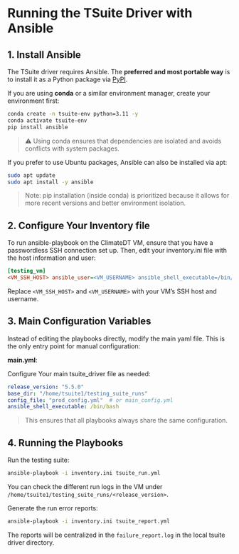 # Running the TSuite Driver with Ansible

## 1. Install Ansible

The TSuite driver requires Ansible. The **preferred and most portable way** is to install it as a Python package via [PyPI](https://pypi.org/project/ansible/).  

If you are using **conda** or a similar environment manager, create your environment first:

```bash
conda create -n tsuite-env python=3.11 -y
conda activate tsuite-env
pip install ansible
```

> ⚠️ Using conda ensures that dependencies are isolated and
avoids conflicts with system packages.

If you prefer to use Ubuntu packages, Ansible can also be installed via apt:

```bash
sudo apt update
sudo apt install -y ansible
```

> Note: pip installation (inside conda) is prioritized because it allows for more recent versions and better environment isolation.

## 2. Configure Your Inventory file

To run ansible-playbook on the ClimateDT VM, ensure that you have a passwordless SSH connection set up. Then, edit your inventory.ini file with the host information and user:

```INI
[testing_vm]
<VM_SSH_HOST> ansible_user=<VM_USERNAME> ansible_shell_executable=/bin/bash
```

Replace `<VM_SSH_HOST>` and `<VM_USERNAME>` with your VM’s SSH host and username.

## 3. Main Configuration Variables

Instead of editing the playbooks directly, modify the main yaml file. This is the only entry point for manual configuration:

**main.yml**:

Configure Your main tsuite_driver file as needed:

```yaml
release_version: "5.5.0"
base_dir: "/home/tsuite1/testing_suite_runs"
config_file: "prod_config.yml"  # or main_config.yml
ansible_shell_executable: /bin/bash
```

> This ensures that all playbooks always share the same configuration.

## 4. Running the Playbooks

Run the testing suite:

```bash
ansible-playbook -i inventory.ini tsuite_run.yml
```

You can check the different run logs in the VM under `/home/tsuite1/testing_suite_runs/<release_version>`.

Generate the run error reports:

```bash
ansible-playbook -i inventory.ini tsuite_report.yml
```

The reports will be centralized in the `failure_report.log` in the local tsuite driver directory.
